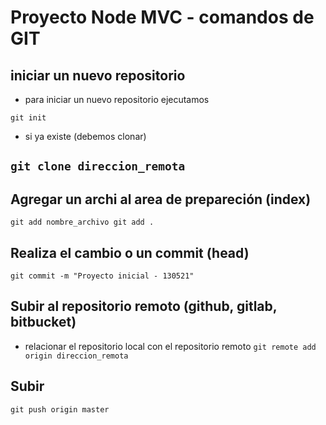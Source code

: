 # Proyecto Node MVC - comandos de GIT
## iniciar un nuevo repositorio
- para iniciar un nuevo repositorio ejecutamos

`
git init
`
- si ya existe (debemos clonar)

`
git clone direccion_remota
`
------
## Agregar un archi al area de prepareción (index)

`
git add nombre_archivo
git add .
`
## Realiza el cambio o un commit (head)
`
git commit -m "Proyecto inicial - 130521"
`
## Subir al repositorio remoto (github, gitlab, bitbucket)
- relacionar el repositorio local con el repositorio remoto
`
git remote add origin direccion_remota
`
## Subir
`
git push origin master
`